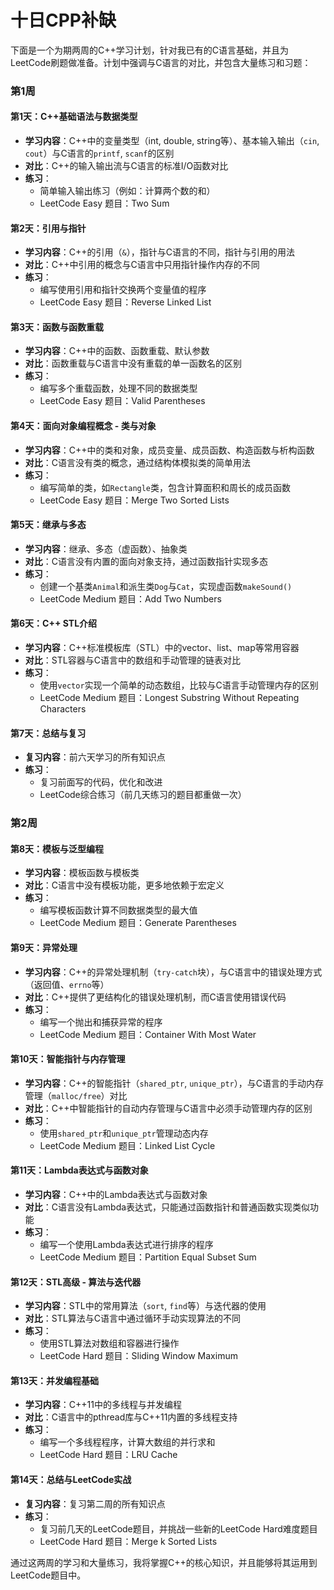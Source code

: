 # 十日CPP补缺

下面是一个为期两周的C++学习计划，针对我已有的C语言基础，并且为LeetCode刷题做准备。计划中强调与C语言的对比，并包含大量练习和习题：

### 第1周

#### 第1天：C++基础语法与数据类型

- **学习内容**：C++中的变量类型（int, double, string等）、基本输入输出（`cin`, `cout`）与C语言的`printf`, `scanf`的区别
- **对比**：C++的输入输出流与C语言的标准I/O函数对比
- **练习**：
  - 简单输入输出练习（例如：计算两个数的和）
  - LeetCode Easy 题目：Two Sum

#### 第2天：引用与指针

- **学习内容**：C++的引用（`&`），指针与C语言的不同，指针与引用的用法
- **对比**：C++中引用的概念与C语言中只用指针操作内存的不同
- **练习**：
  - 编写使用引用和指针交换两个变量值的程序
  - LeetCode Easy 题目：Reverse Linked List

#### 第3天：函数与函数重载

- **学习内容**：C++中的函数、函数重载、默认参数
- **对比**：函数重载与C语言中没有重载的单一函数名的区别
- **练习**：
  - 编写多个重载函数，处理不同的数据类型
  - LeetCode Easy 题目：Valid Parentheses

#### 第4天：面向对象编程概念 - 类与对象

- **学习内容**：C++中的类和对象，成员变量、成员函数、构造函数与析构函数
- **对比**：C语言没有类的概念，通过结构体模拟类的简单用法
- **练习**：
  - 编写简单的类，如`Rectangle`类，包含计算面积和周长的成员函数
  - LeetCode Easy 题目：Merge Two Sorted Lists

#### 第5天：继承与多态

- **学习内容**：继承、多态（虚函数）、抽象类
- **对比**：C语言没有内置的面向对象支持，通过函数指针实现多态
- **练习**：
  - 创建一个基类`Animal`和派生类`Dog`与`Cat`，实现虚函数`makeSound()`
  - LeetCode Medium 题目：Add Two Numbers

#### 第6天：C++ STL介绍

- **学习内容**：C++标准模板库（STL）中的vector、list、map等常用容器
- **对比**：STL容器与C语言中的数组和手动管理的链表对比
- **练习**：
  - 使用`vector`实现一个简单的动态数组，比较与C语言手动管理内存的区别
  - LeetCode Medium 题目：Longest Substring Without Repeating Characters

#### 第7天：总结与复习

- **复习内容**：前六天学习的所有知识点
- **练习**：
  - 复习前面写的代码，优化和改进
  - LeetCode综合练习（前几天练习的题目都重做一次）

### 第2周

#### 第8天：模板与泛型编程

- **学习内容**：模板函数与模板类
- **对比**：C语言中没有模板功能，更多地依赖于宏定义
- **练习**：
  - 编写模板函数计算不同数据类型的最大值
  - LeetCode Medium 题目：Generate Parentheses

#### 第9天：异常处理

- **学习内容**：C++的异常处理机制（`try-catch`块），与C语言中的错误处理方式（返回值、`errno`等）
- **对比**：C++提供了更结构化的错误处理机制，而C语言使用错误代码
- **练习**：
  - 编写一个抛出和捕获异常的程序
  - LeetCode Medium 题目：Container With Most Water

#### 第10天：智能指针与内存管理

- **学习内容**：C++的智能指针（`shared_ptr`, `unique_ptr`），与C语言的手动内存管理（`malloc/free`）对比
- **对比**：C++中智能指针的自动内存管理与C语言中必须手动管理内存的区别
- **练习**：
  - 使用`shared_ptr`和`unique_ptr`管理动态内存
  - LeetCode Medium 题目：Linked List Cycle

#### 第11天：Lambda表达式与函数对象

- **学习内容**：C++中的Lambda表达式与函数对象
- **对比**：C语言没有Lambda表达式，只能通过函数指针和普通函数实现类似功能
- **练习**：
  - 编写一个使用Lambda表达式进行排序的程序
  - LeetCode Medium 题目：Partition Equal Subset Sum

#### 第12天：STL高级 - 算法与迭代器

- **学习内容**：STL中的常用算法（`sort`, `find`等）与迭代器的使用
- **对比**：STL算法与C语言中通过循环手动实现算法的不同
- **练习**：
  - 使用STL算法对数组和容器进行操作
  - LeetCode Hard 题目：Sliding Window Maximum

#### 第13天：并发编程基础

- **学习内容**：C++11中的多线程与并发编程
- **对比**：C语言中的pthread库与C++11内置的多线程支持
- **练习**：
  - 编写一个多线程程序，计算大数组的并行求和
  - LeetCode Hard 题目：LRU Cache

#### 第14天：总结与LeetCode实战

- **复习内容**：复习第二周的所有知识点
- **练习**：
  - 复习前几天的LeetCode题目，并挑战一些新的LeetCode Hard难度题目
  - LeetCode Hard 题目：Merge k Sorted Lists

通过这两周的学习和大量练习，我将掌握C++的核心知识，并且能够将其运用到LeetCode题目中。